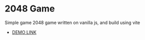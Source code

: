 # 2048 Game

Simple game 2048 game written on vanilla js, and build using vite

- [DEMO LINK](https://donizer.github.io/vite_2048_game/)

